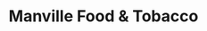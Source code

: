 ---
title: "Manville Food & Tobacco"
url: /manville/manville-food-and-tobacco/
shop: convenience
---